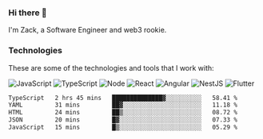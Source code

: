 ### Hi there 👋
I'm Zack, a Software Engineer and web3 rookie.

### Technologies
These are some of the technologies and tools that I work with:

![JavaScript](https://img.shields.io/badge/JavaScript-323330.svg?logo=javascript&logoColor=F7DF1E) 
![TypeScript](https://img.shields.io/badge/TypeScript-007ACC.svg?logo=typescript&logoColor=white) 
![Node](https://img.shields.io/badge/Node.js-43853D.svg?logo=node.js&logoColor=white)
![React](https://img.shields.io/badge/React-20232a.svg?logo=react&logoColor=61DAFB) 
![Angular](https://img.shields.io/badge/Angular-E23237.svg?logo=angularjs&logoColor=white)
![NestJS](https://img.shields.io/badge/NestJS-E0234E?logo=nestjs&logoColor=white)
![Flutter](https://img.shields.io/badge/Flutter-02569B.svg?logo=flutter&logoColor=white)

<!--START_SECTION:waka-->

```txt
TypeScript   2 hrs 45 mins   ██████████████▓░░░░░░░░░░   58.41 %
YAML         31 mins         ██▓░░░░░░░░░░░░░░░░░░░░░░   11.18 %
HTML         24 mins         ██▒░░░░░░░░░░░░░░░░░░░░░░   08.72 %
JSON         20 mins         █▓░░░░░░░░░░░░░░░░░░░░░░░   07.33 %
JavaScript   15 mins         █▒░░░░░░░░░░░░░░░░░░░░░░░   05.29 %
```

<!--END_SECTION:waka-->
